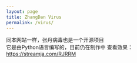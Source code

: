 ```yaml
---
layout: page
title: ZhangDan Virus
permalink: /virus/
---
```

同本网站一样，张丹病毒也是一个开源项目\
它是由Python语言编写的，目前仍在制作中
查看效果：<https://streamja.com/RJRRM>

